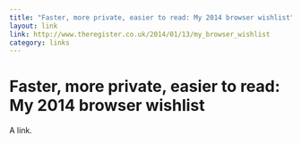 ```yaml
---
title: "Faster, more private, easier to read: My 2014 browser wishlist"
layout: link
link: http://www.theregister.co.uk/2014/01/13/my_browser_wishlist
category: links
---
```

# Faster, more private, easier to read: My 2014 browser wishlist
A link.
